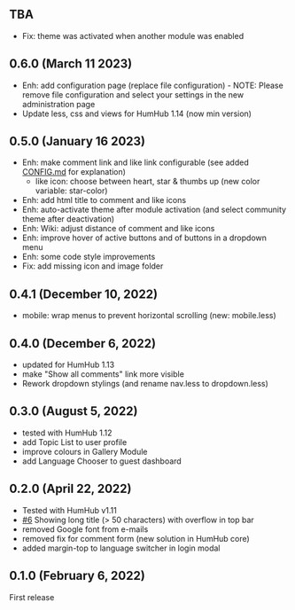 ## TBA
- Fix: theme was activated when another module was enabled

## 0.6.0 (March 11 2023)
- Enh: add configuration page (replace file configuration) - NOTE: Please remove file configuration and select your settings in the new administration page
- Update less, css and views for HumHub 1.14 (now min version)

## 0.5.0 (January 16 2023)
- Enh: make comment link and like link configurable (see added [CONFIG.md](CONFIG.md) for explanation)
  - like icon: choose between heart, star & thumbs up (new color variable: star-color)
- Enh: add html title to comment and like icons
- Enh: auto-activate theme after module activation (and select community theme after deactivation)
- Enh: Wiki: adjust distance of comment and like icons
- Enh: improve hover of active buttons and of buttons in a dropdown menu
- Enh: some code style improvements
- Fix: add missing icon and image folder

## 0.4.1 (December 10, 2022)
- mobile: wrap menus to prevent horizontal scrolling (new: mobile.less)

## 0.4.0 (December 6, 2022)
- updated for HumHub 1.13
- make "Show all comments" link more visible
- Rework dropdown stylings (and rename nav.less to dropdown.less)

## 0.3.0 (August 5, 2022)
- tested with HumHub 1.12
- add Topic List to user profile
- improve colours in Gallery Module
- add Language Chooser to guest dashboard

## 0.2.0 (April 22, 2022)
- Tested with HumHub v1.11
- [#6](https://github.com/felixhahnweilheim/humhub-themes-orange/pull/6) Showing long title (> 50 characters) with overflow in top bar
- removed Google font from e-mails
- removed fix for comment form (new solution in HumHub core)
- added margin-top to language switcher in login modal

## 0.1.0 (February 6, 2022)
First release
